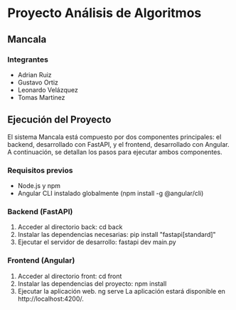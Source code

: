 # Proyecto Análisis de Algoritmos
## Mancala

### Integrantes
- Adrian Ruiz
- Gustavo Ortiz
- Leonardo Velázquez
- Tomas Martinez

## Ejecución del Proyecto
El sistema Mancala está compuesto por dos componentes principales: el backend, desarrollado con FastAPI, y el frontend, desarrollado con Angular. A continuación, se detallan los pasos para ejecutar ambos componentes.

### Requisitos previos
- Node.js y npm
- Angular CLI instalado globalmente (npm install -g @angular/cli)

### Backend (FastAPI)
1. Acceder al directorio back:
  cd back
2. Instalar las dependencias necesarias:
  pip install "fastapi[standard]"
3. Ejecutar el servidor de desarrollo:
  fastapi dev main.py

### Frontend (Angular)
1. Acceder al directorio front:
   cd front
2. Instalar las dependencias del proyecto:
   npm install
3. Ejecutar la aplicación web.
   ng serve
La aplicación estará disponible en http://localhost:4200/.

